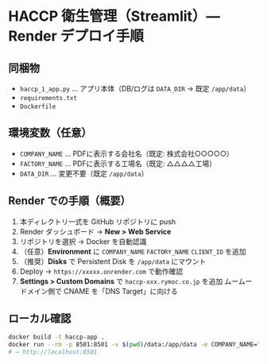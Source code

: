 # HACCP 衛生管理（Streamlit）— Render デプロイ手順

## 同梱物
- `haccp_1_app.py` … アプリ本体（DB/ログは `DATA_DIR` → 既定 `/app/data`）
- `requirements.txt`
- `Dockerfile`

## 環境変数（任意）
- `COMPANY_NAME` … PDFに表示する会社名（既定: 株式会社○○○○○）
- `FACTORY_NAME` … PDFに表示する工場名（既定: △△△△工場）
- `DATA_DIR` … 変更不要（既定 `/app/data`）

## Render での手順（概要）
1. 本ディレクトリ一式を GitHub リポジトリに push
2. Render ダッシュボード → **New > Web Service**
3. リポジトリを選択 → Docker を自動認識
4. （任意）**Environment** に `COMPANY_NAME` `FACTORY_NAME` `CLIENT_ID` を追加
5. （推奨）**Disks** で Persistent Disk を `/app/data` にマウント
6. Deploy → `https://xxxxx.onrender.com` で動作確認
7. **Settings > Custom Domains** で `haccp-xxx.rymoc.co.jp` を追加
   ムームードメイン側で CNAME を「DNS Target」に向ける

## ローカル確認
```bash
docker build -t haccp-app .
docker run --rm -p 8501:8501 -v $(pwd)/data:/app/data -e COMPANY_NAME="株式会社テスト" -e FACTORY_NAME="第一工場" haccp-app
# → http://localhost:8501
```